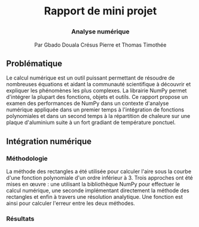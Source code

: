 # **<p style="text-align: center;">Rapport de mini projet</p>**
### <p style="text-align: center;">Analyse numérique</p>
<p style="text-align: center;">Par Gbado Douala Crésus Pierre et Thomas Timothée</p>

## Problématique
Le calcul numérique est un outil puissant permettant de résoudre de nombreuses équations et aidant la communauté scientifique à
découvrir et expliquer les phénomènes les plus complexes. La librairie NumPy permet d'intégrer la plupart des fonctions,
objets et outils. Ce rapport propose un examen des performances de NumPy dans un contexte d'analyse numérique appliquée
dans un premier temps à l'intégration de fonctions polynomiales et dans un second temps à la répartition de chaleure sur une
plaque d'aluminium suite à un fort gradiant de température ponctuel.

## Intégration numérique
### Méthodologie
La méthode des rectangles a été utilisée pour calculer l'aire sous la courbe d'une fonction polynomiale d'un ordre inférieur à 3.
Trois approches ont été mises en œuvre : une utilisant la bibliothèque NumPy pour effectuer le calcul numérique, une seconde
implémentant directement la méthode des rectangles et enfin à travers une résolution analytique. Une fonction est ainsi pour 
calculer l'erreur entre les deux méthodes.

### Résultats

